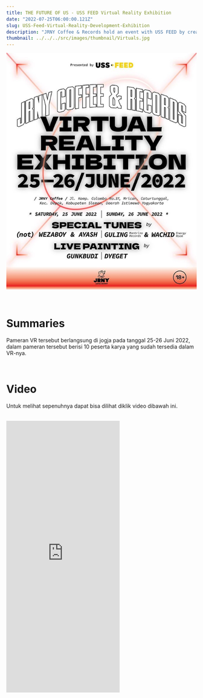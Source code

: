 ```yaml
---
title: THE FUTURE OF US - USS FEED Virtual Reality Exhibition
date: "2022-07-25T06:00:00.121Z"
slug: USS-Feed-Virtual-Reality-Development-Exhibition
description: "JRNY Coffee & Records hold an event with USS FEED by creating a Virtual Reality Exhibition on Jogja"
thumbnail: ../../../src/images/thumbnail/Virtuals.jpg
---
```


![USS Poster on Instagram](./USS.png)

<br>

# Summaries
Pameran VR tersebut berlangsung di jogja pada tanggal 25-26 Juni 2022, dalam pameran tersebut berisi 10 peserta karya yang sudah tersedia dalam VR-nya.

<br>

# Video
Untuk melihat sepenuhnya dapat bisa dilihat diklik video dibawah ini.

<br>

<iframe width="" height="720" src="https://www.youtube.com/embed/ml0f5GCNY7M" title="Virtual Reality Exhibition by USS FEED" frameborder="0" allow="accelerometer; autoplay; clipboard-write; encrypted-media; gyroscope; picture-in-picture" allowfullscreen></iframe>